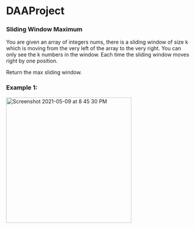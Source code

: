 # DAAProject

### Sliding Window Maximum

You are given an array of integers nums, there is a sliding window of size k which is moving from the very left of the array to the very right. You can only see the k numbers in the window. Each time the sliding window moves right by one position.

Return the max sliding window.

### Example 1: 
<img width="340" alt="Screenshot 2021-05-09 at 8 45 30 PM" src="https://user-images.githubusercontent.com/52974732/117577474-85a4f580-b107-11eb-9af2-d4ab1cc09a15.png">
